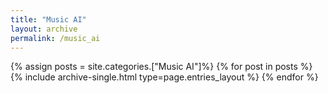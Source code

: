 ```yaml
---
title: "Music AI"
layout: archive
permalink: /music_ai
---
```


{% assign posts = site.categories.["Music AI"]%}
{% for post in posts %} {% include archive-single.html type=page.entries_layout %} {% endfor %}
